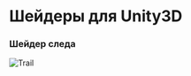 # Шейдеры для Unity3D

### Шейдер следа

![Trail](https://github.com/Astar0th7/shadersForUnity/assets/83446149/495883cb-f168-4b7d-ab80-3f80b44529c7)


